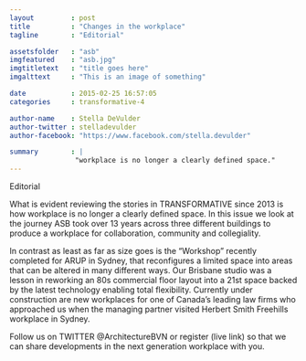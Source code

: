 ```yaml
---
layout         : post
title          : "Changes in the workplace"
tagline        : "Editorial"

assetsfolder   : "asb"
imgfeatured    : "asb.jpg"
imgtitletext   : "title goes here"
imgalttext     : "This is an image of something"

date           : 2015-02-25 16:57:05
categories     : transformative-4

author-name    : Stella DeVulder
author-twitter : stelladevulder
author-facebook: "https://www.facebook.com/stella.devulder"

summary        : |
                "workplace is no longer a clearly defined space."
---
```

Editorial

What is evident reviewing the stories in TRANSFORMATIVE since 2013 is how workplace is no longer a clearly defined space.  In this issue we look at the journey ASB took over 13 years across three different buildings to produce a workplace for collaboration, community and collegiality. 

In contrast as least as far as size goes is the “Workshop” recently completed for ARUP in Sydney, that reconfigures a limited space into areas that can be altered in many different ways.  Our Brisbane studio was a lesson in reworking an 80s commercial floor layout into a 21st space backed by the latest technology enabling total flexibility. Currently under construction are new workplaces for one of Canada’s leading law firms who approached us when the managing partner visited Herbert Smith Freehills workplace in Sydney. 


Follow us on TWITTER @ArchitectureBVN or register (live link) so that we can share developments in the next generation workplace with you.



